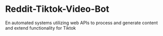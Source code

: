 # Reddit-Tiktok-Video-Bot
En automated systems utilizing web APIs to process and generate content and extend functionality for Tiktok
